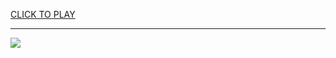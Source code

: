 
<a href="https://premium76.site?title=bottle_flip_unblocked_games&ref=13M">CLICK TO PLAY</a></h3>
<hr>

<a href="https://premium76.site?title=bottle_flip_unblocked_games&ref=13M"><img src="https://clearcache.store/games.png"></a>


